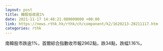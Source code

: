 ```yaml
---
layout: post
title: 韓股低收逾1%
date: 2021-11-17 14:48:21.000000000 +08:00
link: https://news.rthk.hk/rthk/ch/component/k2/1620213-20211117.htm
categories: rthk
---
```


南韓股市跌逾1%，首爾綜合指數收市報2962點，跌34點，跌幅1.16%。
